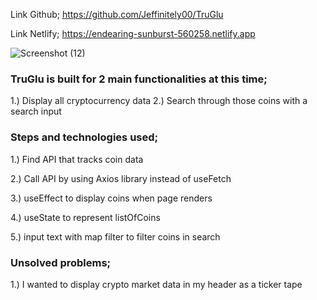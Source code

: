 Link Github; https://github.com/Jeffinitely00/TruGlu

Link Netlify; https://endearing-sunburst-560258.netlify.app

![Screenshot (12)](https://github.com/Jeffinitely00/TruGlu/assets/125405037/9193a431-26c1-4af7-bbcb-95e18429d2cf)

<h3>TruGlu is built for 2 main functionalities at this time;</h3>

1.) Display all cryptocurrency data
2.) Search through those coins with a search input

<h3>Steps and technologies used;</h3>

1.) Find API that tracks coin data

2.) Call API by using Axios library instead of useFetch

3.) useEffect to display coins when page renders

4.) useState to represent listOfCoins

5.) input text with map filter to filter coins in search

<h3>Unsolved problems;</h3>

1.) I wanted to display crypto market data in my header as a ticker tape
